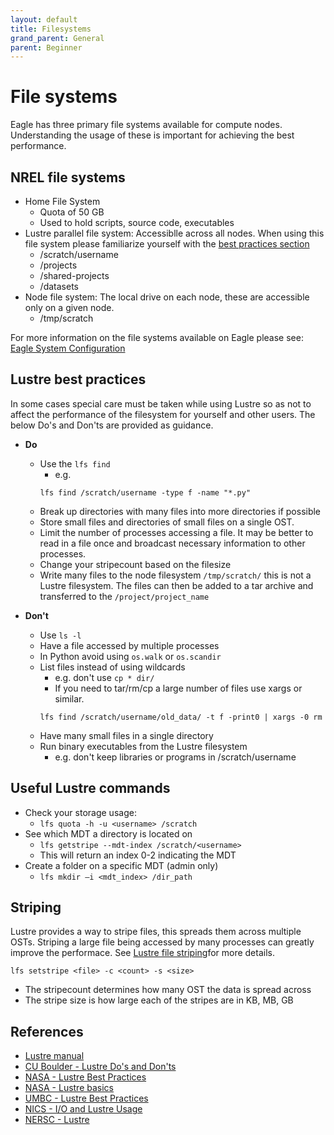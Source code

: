 ```yaml
---
layout: default
title: Filesystems
grand_parent: General
parent: Beginner
---
```

# File systems
Eagle has three primary file systems available for compute nodes. Understanding the usage of these is important for achieving the best performance. 

## NREL file systems
* Home File System
    * Quota of 50 GB
    * Used to hold scripts, source code, executables
* Lustre parallel file system: Accessiblle across all nodes. When using this file system please familiarize yourself with the [best practices section](#lustre-best-practices) 
    * /scratch/username
    * /projects
    * /shared-projects
    * /datasets
* Node file system: The local drive on each node, these are accessible only on a given node. 
    * /tmp/scratch

For more information on the file systems available on Eagle please see: [Eagle System Configuration](https://www.nrel.gov/hpc/eagle-system-configuration.html)
## Lustre best practices
In some cases special care must be taken while using Lustre so as not to affect the performance of the filesystem for yourself and other users. The below Do's and Don'ts are provided as guidance. 

* **Do**
    * Use the `lfs find`
        * e.g. 
        ```shell
        lfs find /scratch/username -type f -name "*.py"
        ```
    * Break up directories with many files into more directories if possible
    * Store small files and directories of small files on a single OST. 
    * Limit the number of processes accessing a file. It may be better to read in a file once and broadcast necessary information to other processes. 
    * Change your stripecount based on the filesize
    * Write many files to the node filesystem `/tmp/scratch/` this is not a Lustre filesystem. The files can then be added to a tar archive and transferred to the `/project/project_name`

* **Don't**
    * Use `ls -l` 
    * Have a file accessed by multiple processes
    * In Python avoid using `os.walk` or `os.scandir`
    * List files instead of using wildcards
        * e.g. don't use `cp * dir/`
        * If you need to tar/rm/cp a large number of files use xargs or similar.
        ```shell
        lfs find /scratch/username/old_data/ -t f -print0 | xargs -0 rm
        ```
    * Have many small files in a single directory
    * Run binary executables from the Lustre filesystem
        * e.g. don't keep libraries or programs in /scratch/username
## Useful Lustre commands

* Check your storage usage:
    * `lfs quota -h -u <username> /scratch`
* See which MDT a directory is located on
    * `lfs getstripe --mdt-index /scratch/<username>`
    * This will return an index 0-2 indicating the MDT
* Create a folder on a specific MDT (admin only)
    * `lfs mkdir –i <mdt_index> /dir_path`

## Striping

Lustre provides a way to stripe files, this spreads them across multiple OSTs. Striping a large file being accessed by many processes can greatly improve the performace. See [Lustre file striping](http://wiki.lustre.org/Configuring_Lustre_File_Striping)for more details. 

```
lfs setstripe <file> -c <count> -s <size>
```
* The stripecount determines how many OST the data is spread across
* The stripe size is how large each of the stripes are in KB, MB, GB

## References
* [Lustre manual](http://doc.lustre.org/lustre_manual.xhtml)
* [CU Boulder - Lustre Do's and Don'ts](http://researchcomputing.github.io/meetup_fall_2014/pdfs/fall2014_meetup10_lustre.pdf)
* [NASA - Lustre Best Practices](https://www.nas.nasa.gov/hecc/support/kb/lustre-best-practices_226.html)
* [NASA - Lustre basics](https://www.nas.nasa.gov/hecc/support/kb/lustre-basics_224.html)
* [UMBC - Lustre Best Practices](https://hpcf.umbc.edu/general-productivity/lustre-best-practices/)
* [NICS - I/O and Lustre Usage](https://www.nics.tennessee.edu/computing-resources/file-systems/io-lustre-tips)
* [NERSC - Lustre](https://docs.nersc.gov/performance/io/lustre/)